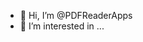 - 👋 Hi, I’m @PDFReaderApps
- 👀 I’m interested in ...
<!---
PDFReaderApps/PDFReaderApps is a ✨ special ✨ repository because its `README.md` (this file) appears on your GitHub profile.
You can click the Preview link to take a look at your changes.
--->
